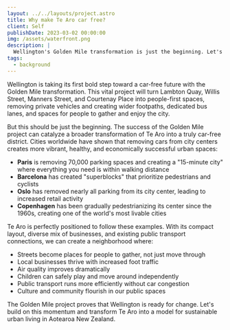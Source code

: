 ```yaml
---
layout: ../../layouts/project.astro
title: Why make Te Aro car free?
client: Self
publishDate: 2023-03-02 00:00:00
img: /assets/waterfront.png
description: |
  Wellington's Golden Mile transformation is just the beginning. Let's create a vibrant, car-free Te Aro that puts people first.
tags:
  - background
---
```


Wellington is taking its first bold step toward a car-free future with the Golden Mile transformation. This vital project will turn Lambton Quay, Willis Street, Manners Street, and Courtenay Place into people-first spaces, removing private vehicles and creating wider footpaths, dedicated bus lanes, and spaces for people to gather and enjoy the city.

But this should be just the beginning. The success of the Golden Mile project can catalyze a broader transformation of Te Aro into a truly car-free district. Cities worldwide have shown that removing cars from city centers creates more vibrant, healthy, and economically successful urban spaces:

- **Paris** is removing 70,000 parking spaces and creating a "15-minute city" where everything you need is within walking distance
- **Barcelona** has created "superblocks" that prioritize pedestrians and cyclists
- **Oslo** has removed nearly all parking from its city center, leading to increased retail activity
- **Copenhagen** has been gradually pedestrianizing its center since the 1960s, creating one of the world's most livable cities

Te Aro is perfectly positioned to follow these examples. With its compact layout, diverse mix of businesses, and existing public transport connections, we can create a neighborhood where:

- Streets become places for people to gather, not just move through
- Local businesses thrive with increased foot traffic
- Air quality improves dramatically
- Children can safely play and move around independently
- Public transport runs more efficiently without car congestion
- Culture and community flourish in our public spaces

The Golden Mile project proves that Wellington is ready for change. Let's build on this momentum and transform Te Aro into a model for sustainable urban living in Aotearoa New Zealand.